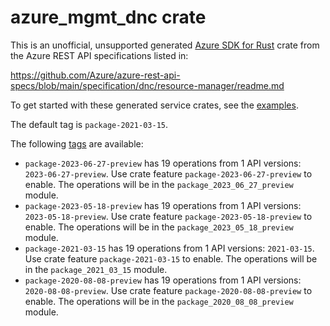 # azure_mgmt_dnc crate

This is an unofficial, unsupported generated [Azure SDK for Rust](https://github.com/Azure/azure-sdk-for-rust/tree/legacy) crate from the Azure REST API specifications listed in:

https://github.com/Azure/azure-rest-api-specs/blob/main/specification/dnc/resource-manager/readme.md

To get started with these generated service crates, see the [examples](https://github.com/Azure/azure-sdk-for-rust/blob/legacy/services/README.md#examples).

The default tag is `package-2021-03-15`.

The following [tags](https://github.com/Azure/azure-sdk-for-rust/blob/legacy/services/tags.md) are available:

- `package-2023-06-27-preview` has 19 operations from 1 API versions: `2023-06-27-preview`. Use crate feature `package-2023-06-27-preview` to enable. The operations will be in the `package_2023_06_27_preview` module.
- `package-2023-05-18-preview` has 19 operations from 1 API versions: `2023-05-18-preview`. Use crate feature `package-2023-05-18-preview` to enable. The operations will be in the `package_2023_05_18_preview` module.
- `package-2021-03-15` has 19 operations from 1 API versions: `2021-03-15`. Use crate feature `package-2021-03-15` to enable. The operations will be in the `package_2021_03_15` module.
- `package-2020-08-08-preview` has 19 operations from 1 API versions: `2020-08-08-preview`. Use crate feature `package-2020-08-08-preview` to enable. The operations will be in the `package_2020_08_08_preview` module.